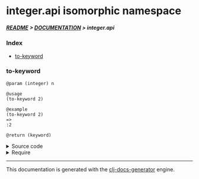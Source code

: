
# integer.api isomorphic namespace

##### [README](../../../README.md) > [DOCUMENTATION](../../COVER.md) > integer.api

### Index

- [to-keyword](#to-keyword)

### to-keyword

```
@param (integer) n
```

```
@usage
(to-keyword 2)
```

```
@example
(to-keyword 2)
=>
:2
```

```
@return (keyword)
```

<details>
<summary>Source code</summary>

```
(defn to-keyword
  [n]
  (-> n str keyword))
```

</details>

<details>
<summary>Require</summary>

```
(ns my-namespace (:require [integer.api :refer [to-keyword]]))

(integer.api/to-keyword ...)
(to-keyword             ...)
```

</details>

---

This documentation is generated with the [clj-docs-generator](https://github.com/bithandshake/clj-docs-generator) engine.

